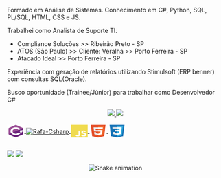 
Formado em Análise de Sistemas. 
Conhecimento em C#, Python, SQL, PL/SQL, HTML, CSS e JS.

Trabalhei como Analista de Suporte TI. 
   - Compliance Soluções >> Ribeirão Preto - SP
   - ATOS (São Paulo) >> Cliente: Veralha >> Porto Ferreira - SP
   - Atacado Ideal >> Porto Ferreira - SP
  
Experiência com geração de relatórios utilizando Stimulsoft (ERP benner) com consultas SQL(Oracle).

Busco oportunidade (Trainee/Júnior) para trabalhar como Desenvolvedor C#


<div align="center">
  <a href="https://github.com/JandersonArantes">
  <img height="180em" src="https://github-readme-stats.vercel.app/api?username=JandersonArantes&show_icons=true&theme=dark&include_all_commits=true&count_private=true"/>
  <img height="180em" src="https://github-readme-stats.vercel.app/api/top-langs/?username=JandersonArantes&layout=compact&langs_count=7&theme=dark"/>
</div>
<div style="display: inline_block"><br>
  <img align="center" alt="Rafa-Csharp" height="30" width="40" src="https://raw.githubusercontent.com/devicons/devicon/master/icons/csharp/csharp-original.svg">
  <img align="center" alt="Rafa-Csharp" height="30" width="40" src="https://cdn.jsdelivr.net/gh/devicons/devicon/icons/microsoftsqlserver/microsoftsqlserver-plain-wordmark.svg" />     
  <img align="center" alt="Rafa-Js" height="30" width="40" src="https://raw.githubusercontent.com/devicons/devicon/master/icons/javascript/javascript-plain.svg">
  <img align="center" alt="Rafa-HTML" height="30" width="40" src="https://raw.githubusercontent.com/devicons/devicon/master/icons/html5/html5-original.svg">
  <img align="center" alt="Rafa-CSS" height="30" width="40" src="https://raw.githubusercontent.com/devicons/devicon/master/icons/css3/css3-original.svg">
</div>
  
  ##
 
<div> 
  <a href="https://www.linkedin.com/in/janderson-alves-arantes-0487367b" target="_blank"><img src="https://img.shields.io/badge/-LinkedIn-%230077B5?style=for-the-badge&logo=linkedin&logoColor=white" target="_blank"></a> 
  <a href="https://www.instagram.com/janderson_alves_arantes" target="_blank"><img src="https://img.shields.io/badge/-Instagram-%23E4405F?style=for-the-badge&logo=instagram&logoColor=white" target="_blank"></a>
</div>

<div align="center">

  ![Snake animation](https://github.com/JandersonArantes/JandersonArantes/blob/output/github-contribution-grid-snake.svg)
  
</div>
